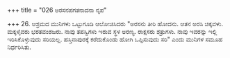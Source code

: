 +++
title = "026 ಅರಸನಪಗತನಾದನಾ ನೃಪ"

+++
26. ಆಶ್ರಮದ ಮುನಿಗಳು ಒಟ್ಟುಗೂಡಿ ಆಲೋಚಿಸಿದರು "ಅರಸನು ತೀರಿ ಹೋದನು. ಆತನ ಅರಸಿ ಚಿಕ್ಕವಳು. ಮಕ್ಕಳೈವರು ಭರತವಂಶಜರು. ನಾವು ತಪಸ್ವಿಗಳು ಇರುವ ಸ್ಥಳ ಅರಣ್ಯ. ರಾಕ್ಷಸರು ಶತ್ರುಗಳು. ನಾವು ಇವರನ್ನು ಇಲ್ಲಿ ಇರಿಸಿಕೊಳ್ಳುವುದು ಸರಿಯಲ್ಲ. ಹಸ್ತಿನಾಪುರಕ್ಕೆ ಕರೆದುಕೊಂಡು ಹೋಗಿ ಒಪ್ಪಿಸುವುದು ಸರಿ" ಎಂದು ಮುನಿಗಳ ಸಮೂಹ ನಿರ್ಧರಿಸಿತು.